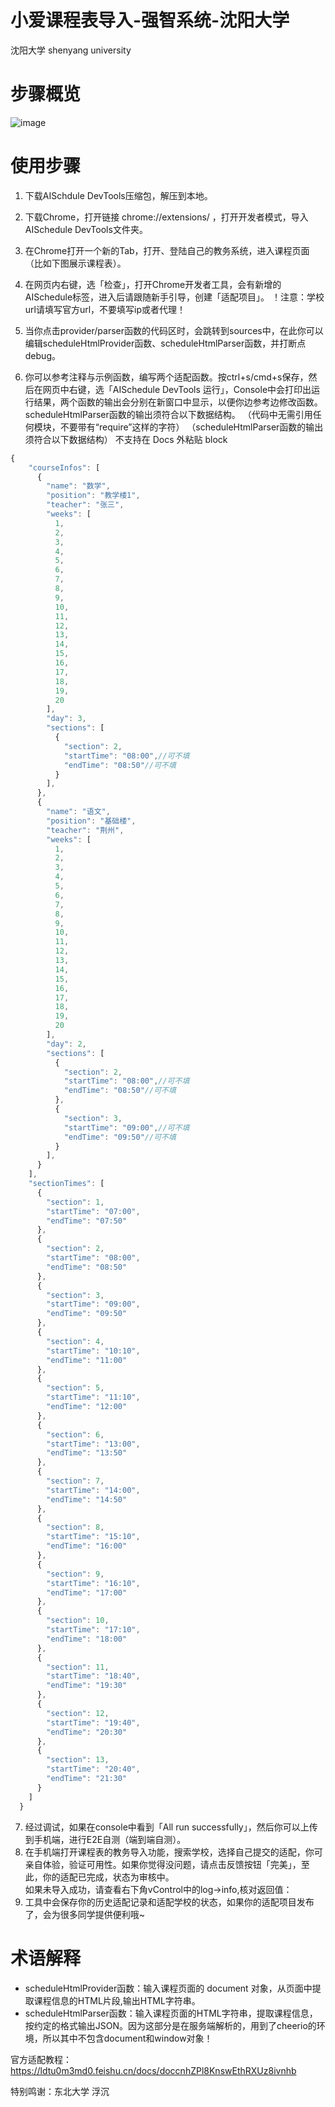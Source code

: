 # 小爱课程表导入-强智系统-沈阳大学

沈阳大学 shenyang university 
# 步骤概览
![image](https://user-images.githubusercontent.com/60589466/111071327-99214f00-8510-11eb-949c-283d77e427a7.png)


# 使用步骤
1. 下载AISchdule DevTools压缩包，解压到本地。
2. 下载Chrome，打开链接 chrome://extensions/ ，打开开发者模式，导入AISchedule DevTools文件夹。
3. 在Chrome打开一个新的Tab，打开、登陆自己的教务系统，进入课程页面（比如下图展示课程表）。 
4. 在网页内右键，选「检查」，打开Chrome开发者工具，会有新增的AISchedule标签，进入后请跟随新手引导，创建「适配项目」。 
！注意：学校url请填写官方url，不要填写ip或者代理！ 

5. 当你点击provider/parser函数的代码区时，会跳转到sources中，在此你可以编辑scheduleHtmlProvider函数、scheduleHtmlParser函数，并打断点debug。 

6. 你可以参考注释与示例函数，编写两个适配函数。按ctrl+s/cmd+s保存，然后在网页中右键，选「AISchedule DevTools 运行」，Console中会打印出运行结果，两个函数的输出会分别在新窗口中显示，以便你边参考边修改函数。scheduleHtmlParser函数的输出须符合以下数据结构。
（代码中无需引用任何模块，不要带有“require”这样的字符）
（scheduleHtmlParser函数的输出须符合以下数据结构）
不支持在 Docs 外粘贴 block   
```JAVASCRIPT
{
    "courseInfos": [
      {
        "name": "数学",
        "position": "教学楼1",
        "teacher": "张三",
        "weeks": [
          1,
          2,
          3,
          4,
          5,
          6,
          7,
          8,
          9,
          10,
          11,
          12,
          13,
          14,
          15,
          16,
          17,
          18,
          19,
          20
        ],
        "day": 3,
        "sections": [
          {
            "section": 2,
            "startTime": "08:00",//可不填
            "endTime": "08:50"//可不填
          }
        ],
      },
      {
        "name": "语文",
        "position": "基础楼",
        "teacher": "荆州",
        "weeks": [
          1,
          2,
          3,
          4,
          5,
          6,
          7,
          8,
          9,
          10,
          11,
          12,
          13,
          14,
          15,
          16,
          17,
          18,
          19,
          20
        ],
        "day": 2,
        "sections": [
          {
            "section": 2,
            "startTime": "08:00",//可不填
            "endTime": "08:50"//可不填
          },
          {
            "section": 3,
            "startTime": "09:00",//可不填
            "endTime": "09:50"//可不填
          }
        ],
      }
    ],
    "sectionTimes": [
      {
        "section": 1,
        "startTime": "07:00",
        "endTime": "07:50"
      },
      {
        "section": 2,
        "startTime": "08:00",
        "endTime": "08:50"
      },
      {
        "section": 3,
        "startTime": "09:00",
        "endTime": "09:50"
      },
      {
        "section": 4,
        "startTime": "10:10",
        "endTime": "11:00"
      },
      {
        "section": 5,
        "startTime": "11:10",
        "endTime": "12:00"
      },
      {
        "section": 6,
        "startTime": "13:00",
        "endTime": "13:50"
      },
      {
        "section": 7,
        "startTime": "14:00",
        "endTime": "14:50"
      },
      {
        "section": 8,
        "startTime": "15:10",
        "endTime": "16:00"
      },
      {
        "section": 9,
        "startTime": "16:10",
        "endTime": "17:00"
      },
      {
        "section": 10,
        "startTime": "17:10",
        "endTime": "18:00"
      },
      {
        "section": 11,
        "startTime": "18:40",
        "endTime": "19:30"
      },
      {
        "section": 12,
        "startTime": "19:40",
        "endTime": "20:30"
      },
      {
        "section": 13,
        "startTime": "20:40",
        "endTime": "21:30"
      }
    ]
  }
```
7. 经过调试，如果在console中看到「All run successfully」，然后你可以上传到手机端，进行E2E自测（端到端自测）。 
8. 在手机端打开课程表的教务导入功能，搜索学校，选择自己提交的适配，你可亲自体验，验证可用性。如果你觉得没问题，请点击反馈按钮「完美」，至此，你的适配已完成，状态为审核中。  
如果未导入成功，请查看右下角vControl中的log->info,核对返回值：  
9. 工具中会保存你的历史适配记录和适配学校的状态，如果你的适配项目发布了，会为很多同学提供便利哦~
# 术语解释
- scheduleHtmlProvider函数：输入课程页面的 document 对象，从页面中提取课程信息的HTML片段,输出HTML字符串。
- scheduleHtmlParser函数：输入课程页面的HTML字符串，提取课程信息，按约定的格式输出JSON。因为这部分是在服务端解析的，用到了cheerio的环境，所以其中不包含document和window对象！



官方适配教程：https://ldtu0m3md0.feishu.cn/docs/doccnhZPl8KnswEthRXUz8ivnhb

特别鸣谢：东北大学 浮沉
